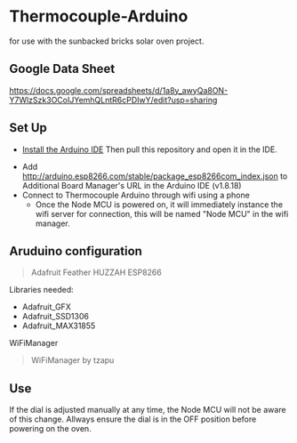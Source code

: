 # Thermocouple-Arduino
for use with the sunbacked bricks solar oven project.

## Google Data Sheet
https://docs.google.com/spreadsheets/d/1a8y_awyQa8ON-Y7WlzSzk3OCoIJYemhQLntR6cPDIwY/edit?usp=sharing

## Set Up
- [Install the Arduino IDE](https://support.arduino.cc/hc/en-us/articles/360019833020-Download-and-install-Arduino-IDE)
Then pull this repository and open it in the IDE.

* Add http://arduino.esp8266.com/stable/package_esp8266com_index.json to Additional Board Manager's URL in the Arduino IDE (v1.8.18)
* Connect to Thermocouple Arduino through wifi using a phone 
  - Once the Node MCU is powered on, it will immediately instance the wifi server for connection, this will be named "Node MCU" in the wifi manager.

## Aruduino configuration

> Adafruit Feather HUZZAH ESP8266

Libraries needed:
* Adafruit_GFX
* Adafruit_SSD1306
* Adafruit_MAX31855

WiFiManager
> WiFiManager by tzapu

## Use

If the dial is adjusted manually at any time, the Node MCU will not be aware of this change. Allways ensure the dial is in the OFF position before powering on the oven.

